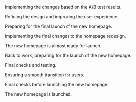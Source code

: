 Implementing the changes based on the A/B test results.

Refining the design and improving the user experience.

Preparing for the final launch of the new homepage.

Implementing the final changes to the homepage redesign.

The new homepage is almost ready for launch.

Back to work, preparing for the launch of the new homepage.

Final checks and testing.

Ensuring a smooth transition for users.

Final checks before launching the new homepage.

The new homepage is launched.